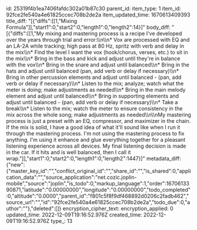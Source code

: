 id: 25319f4b1ea7406fafdc302a01b87c30
parent_id: 
item_type: 1
item_id: 92fce2fe540a4e61825ccec708b2de2a
item_updated_time: 1670613409393
title_diff: "[{\"diffs\":[[1,\"Mixing Formula\"]],\"start1\":0,\"start2\":0,\"length1\":0,\"length2\":14}]"
body_diff: "[{\"diffs\":[[1,\"My mixing and mastering process is a recipe I've developed over the years through trial and error:\\\n\\\n* Vox are processed with EQ and an LA-2A while tracking; high pass at 80 Hz, spritz with verb and delay in the mix\\\n* Find the level I want the vox (hook/chorus, verses, etc.) to sit in the mix\\\n* Bring in the bass and kick and adjust until they're in balance with the vox\\\n* Bring in the snare and adjust until balanced\\\n* Bring in the hats and adjust until balanced (pan, add verb or delay if necessary)\\\n* Bring in other percussion elements and adjust until balanced - (pan, add verb or delay if necessary)\\\n* Listen to the mix; analyze; watch what the meter is doing; make adjustments as needed\\\n* Bring in the main melody element and adjust until balanced\\\n* Bring in supporting elements and adjust until balanced - (pan, add verb or delay if necessary)\\\n* Take a break\\\n* Listen to the mix; watch the meter to ensure consistency in the mix across the whole song; make adjustments as needed\\\n\\\nMy mastering process is just a preset with an EQ, compressor, and maximizer in the chain. If the mix is solid, I have a good idea of what it'll sound like when I run it through the mastering process. I'm not using the mastering process to fix anything. I'm using it enhance and glue everything together for a pleasant listening experience across all devices. My final listening decision is made in the car. If it hits and is well balanced, then I call it wrap.\"]],\"start1\":0,\"start2\":0,\"length1\":0,\"length2\":1447}]"
metadata_diff: {"new":{"master_key_id":"","conflict_original_id":"","share_id":"","is_shared":0,"application_data":"","source_application":"net.cozic.joplin-mobile","source":"joplin","is_todo":0,"markup_language":1,"order":1670613390871,"latitude":"0.00000000","longitude":"0.00000000","todo_completed":0,"altitude":"0.0000","parent_id":"f801c5f8f9df468892d0206c2fadb462","source_url":"","id":"92fce2fe540a4e61825ccec708b2de2a","todo_due":0,"author":""},"deleted":[]}
encryption_cipher_text: 
encryption_applied: 0
updated_time: 2022-12-09T19:16:52.976Z
created_time: 2022-12-09T19:16:52.976Z
type_: 13